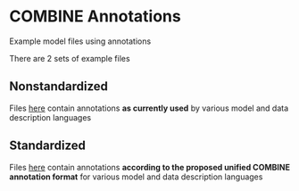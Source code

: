 # COMBINE Annotations

Example model files using annotations

There are 2 sets of example files

##  Nonstandardized

Files [here](nonstandardized) contain annotations **as currently used** by various model and data description languages

##  Standardized

Files [here](standardized) contain annotations **according to the proposed unified COMBINE annotation format** for various model and data description languages
